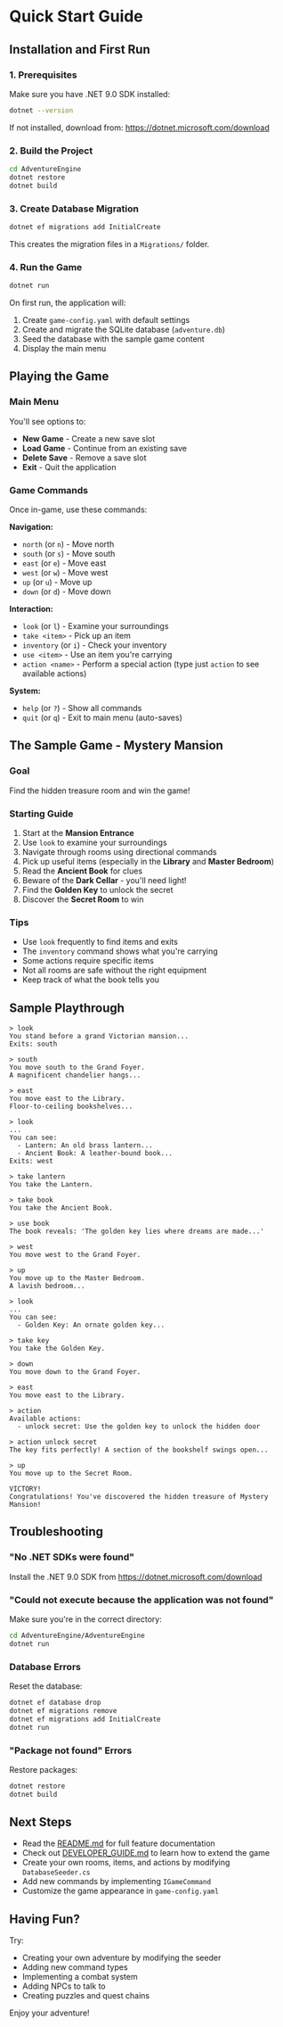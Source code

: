 # Quick Start Guide

## Installation and First Run

### 1. Prerequisites

Make sure you have .NET 9.0 SDK installed:

```bash
dotnet --version
```

If not installed, download from: https://dotnet.microsoft.com/download

### 2. Build the Project

```bash
cd AdventureEngine
dotnet restore
dotnet build
```

### 3. Create Database Migration

```bash
dotnet ef migrations add InitialCreate
```

This creates the migration files in a `Migrations/` folder.

### 4. Run the Game

```bash
dotnet run
```

On first run, the application will:
1. Create `game-config.yaml` with default settings
2. Create and migrate the SQLite database (`adventure.db`)
3. Seed the database with the sample game content
4. Display the main menu

## Playing the Game

### Main Menu

You'll see options to:
- **New Game** - Create a new save slot
- **Load Game** - Continue from an existing save
- **Delete Save** - Remove a save slot
- **Exit** - Quit the application

### Game Commands

Once in-game, use these commands:

**Navigation:**
- `north` (or `n`) - Move north
- `south` (or `s`) - Move south
- `east` (or `e`) - Move east
- `west` (or `w`) - Move west
- `up` (or `u`) - Move up
- `down` (or `d`) - Move down

**Interaction:**
- `look` (or `l`) - Examine your surroundings
- `take <item>` - Pick up an item
- `inventory` (or `i`) - Check your inventory
- `use <item>` - Use an item you're carrying
- `action <name>` - Perform a special action (type just `action` to see available actions)

**System:**
- `help` (or `?`) - Show all commands
- `quit` (or `q`) - Exit to main menu (auto-saves)

## The Sample Game - Mystery Mansion

### Goal

Find the hidden treasure room and win the game!

### Starting Guide

1. Start at the **Mansion Entrance**
2. Use `look` to examine your surroundings
3. Navigate through rooms using directional commands
4. Pick up useful items (especially in the **Library** and **Master Bedroom**)
5. Read the **Ancient Book** for clues
6. Beware of the **Dark Cellar** - you'll need light!
7. Find the **Golden Key** to unlock the secret
8. Discover the **Secret Room** to win

### Tips

- Use `look` frequently to find items and exits
- The `inventory` command shows what you're carrying
- Some actions require specific items
- Not all rooms are safe without the right equipment
- Keep track of what the book tells you

## Sample Playthrough

```
> look
You stand before a grand Victorian mansion...
Exits: south

> south
You move south to the Grand Foyer.
A magnificent chandelier hangs...

> east
You move east to the Library.
Floor-to-ceiling bookshelves...

> look
...
You can see:
  - Lantern: An old brass lantern...
  - Ancient Book: A leather-bound book...
Exits: west

> take lantern
You take the Lantern.

> take book
You take the Ancient Book.

> use book
The book reveals: 'The golden key lies where dreams are made...'

> west
You move west to the Grand Foyer.

> up
You move up to the Master Bedroom.
A lavish bedroom...

> look
...
You can see:
  - Golden Key: An ornate golden key...

> take key
You take the Golden Key.

> down
You move down to the Grand Foyer.

> east
You move east to the Library.

> action
Available actions:
  - unlock secret: Use the golden key to unlock the hidden door

> action unlock secret
The key fits perfectly! A section of the bookshelf swings open...

> up
You move up to the Secret Room.

VICTORY!
Congratulations! You've discovered the hidden treasure of Mystery Mansion!
```

## Troubleshooting

### "No .NET SDKs were found"

Install the .NET 9.0 SDK from https://dotnet.microsoft.com/download

### "Could not execute because the application was not found"

Make sure you're in the correct directory:
```bash
cd AdventureEngine/AdventureEngine
dotnet run
```

### Database Errors

Reset the database:
```bash
dotnet ef database drop
dotnet ef migrations remove
dotnet ef migrations add InitialCreate
dotnet run
```

### "Package not found" Errors

Restore packages:
```bash
dotnet restore
dotnet build
```

## Next Steps

- Read the [README.md](README.md) for full feature documentation
- Check out [DEVELOPER_GUIDE.md](DEVELOPER_GUIDE.md) to learn how to extend the game
- Create your own rooms, items, and actions by modifying `DatabaseSeeder.cs`
- Add new commands by implementing `IGameCommand`
- Customize the game appearance in `game-config.yaml`

## Having Fun?

Try:
- Creating your own adventure by modifying the seeder
- Adding new command types
- Implementing a combat system
- Adding NPCs to talk to
- Creating puzzles and quest chains

Enjoy your adventure!
